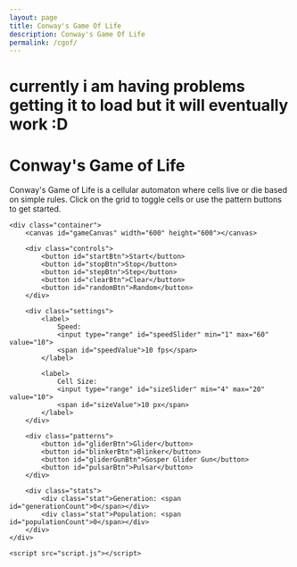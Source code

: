 ```yaml
---
layout: page
title: Conway's Game Of Life
description: Conway's Game Of Life
permalink: /cgof/
---
```


# currently i am having problems getting it to load but it will eventually work :D

<!DOCTYPE html>
<html lang="en">
<head>
    <meta charset="UTF-8">
    <meta name="viewport" content="width=device-width, initial-scale=1.0">
    <title>Conway's Game of Life</title>
    <link rel="stylesheet" href="styles.css">
</head>
<body>
    <h1>Conway's Game of Life</h1>
    <div class="description">
        Conway's Game of Life is a cellular automaton where cells live or die based on simple rules.
        Click on the grid to toggle cells or use the pattern buttons to get started.
    </div>
    
    <div class="container">
        <canvas id="gameCanvas" width="600" height="600"></canvas>
        
        <div class="controls">
            <button id="startBtn">Start</button>
            <button id="stopBtn">Stop</button>
            <button id="stepBtn">Step</button>
            <button id="clearBtn">Clear</button>
            <button id="randomBtn">Random</button>
        </div>
        
        <div class="settings">
            <label>
                Speed:
                <input type="range" id="speedSlider" min="1" max="60" value="10">
                <span id="speedValue">10 fps</span>
            </label>
            
            <label>
                Cell Size:
                <input type="range" id="sizeSlider" min="4" max="20" value="10">
                <span id="sizeValue">10 px</span>
            </label>
        </div>
        
        <div class="patterns">
            <button id="gliderBtn">Glider</button>
            <button id="blinkerBtn">Blinker</button>
            <button id="gliderGunBtn">Gosper Glider Gun</button>
            <button id="pulsarBtn">Pulsar</button>
        </div>
        
        <div class="stats">
            <div class="stat">Generation: <span id="generationCount">0</span></div>
            <div class="stat">Population: <span id="populationCount">0</span></div>
        </div>
    </div>

    <script src="script.js"></script>
</body>
</html>